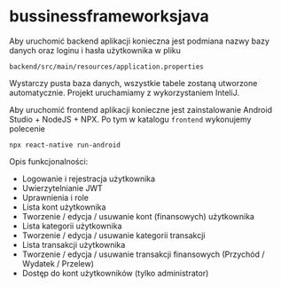 # bussinessframeworksjava

Aby uruchomić backend aplikacji konieczna jest podmiana nazwy bazy danych oraz loginu i hasła użytkownika w pliku 

`backend/src/main/resources/application.properties`

Wystarczy pusta baza danych, wszystkie tabele zostaną utworzone automatycznie. Projekt uruchamiamy z wykorzystaniem InteliJ.

Aby uruchomić frontend aplikacji konieczne jest zainstalowanie Android Studio + NodeJS + NPX. Po tym w katalogu `frontend` wykonujemy polecenie

`npx react-native run-android`


Opis funkcjonalności:

- Logowanie i rejestracja użytkownika
- Uwierzytelnianie JWT
- Uprawnienia i role
- Lista kont użytkownika
- Tworzenie / edycja / usuwanie kont (finansowych) użytkownika
- Lista kategorii użytkownika
- Tworzenie / edycja / usuwanie kategorii transakcji
- Lista transakcji użytkownika
- Tworzenie / edycja / usuwanie transakcji finansowych (Przychód / Wydatek / Przelew)
- Dostęp do kont użytkowników (tylko administrator)
